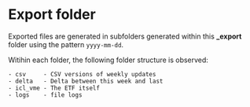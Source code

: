 # Export folder

Exported files are generated in subfolders generated within this **_export** folder
using the pattern `yyyy-mm-dd`.

Witihin each folder, the following folder structure is observed:

```
- csv     - CSV versions of weekly updates
- delta   - Delta between this week and last
- icl_vme - The ETF itself
- logs    - file logs
```